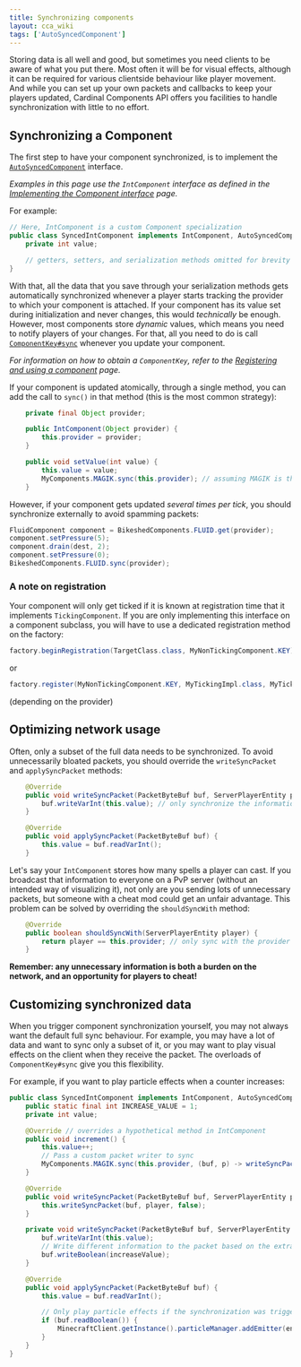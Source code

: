```yaml
---
title: Synchronizing components
layout: cca_wiki
tags: ['AutoSyncedComponent']
---
```


Storing data is all well and good, but sometimes you need clients to be aware of what you put there. Most often it will be for visual effects, although it can be required for various clientside behaviour like player movement. And while you can set up your own packets and callbacks to keep your players updated, Cardinal Components API offers you facilities to handle synchronization with little to no effort.

## Synchronizing a Component

The first step to have your component synchronized, is to implement the [`AutoSyncedComponent`](https://github.com/OnyxStudios/Cardinal-Components-API/blob/master/cardinal-components-base/src/main/java/dev/onyxstudios/cca/api/v3/component/sync/AutoSyncedComponent.java) interface.

*Examples in this page use the `IntComponent` interface as defined in the [Implementing the Component interface](implementing-component) page.*

For example:
```java
// Here, IntComponent is a custom Component specialization
public class SyncedIntComponent implements IntComponent, AutoSyncedComponent {
    private int value;

    // getters, setters, and serialization methods omitted for brevity
}
```
With that, all the data that you save through your serialization methods gets automatically synchronized whenever a player starts tracking the provider to which your component is attached. If your component has its value set during initialization and never changes, this would *technically* be enough. However, most components store *dynamic* values, which means you need to notify players of your changes. For that, all you need to do is call [`ComponentKey#sync`](https://github.com/OnyxStudios/Cardinal-Components-API/blob/master/cardinal-components-base/src/main/java/dev/onyxstudios/cca/api/v3/component/ComponentKey.java#L110) whenever you update your component.

*For information on how to obtain a `ComponentKey`, refer to the [Registering and using a component](registration) page.*

If your component is updated atomically, through a single method, you can add the call to `sync()` in that method (this is the most common strategy):
```java
    private final Object provider;

    public IntComponent(Object provider) {
        this.provider = provider;
    }

    public void setValue(int value) {
        this.value = value;
        MyComponents.MAGIK.sync(this.provider); // assuming MAGIK is the right key for this component
    }
```
However, if your component gets updated *several times per tick*, you should synchronize externally to avoid spamming packets:
```java
FluidComponent component = BikeshedComponents.FLUID.get(provider);
component.setPressure(5);
component.drain(dest, 2);
component.setPressure(0);
BikeshedComponents.FLUID.sync(provider);
```

### A note on registration

Your component will only get ticked if it is known at registration time that it implements `TickingComponent`. If you are only implementing this interface on a component subclass, you will have to use a dedicated registration method on the factory:
```java
factory.beginRegistration(TargetClass.class, MyNonTickingComponent.KEY).impl(MyTickingImpl.class).end(MyTickingImpl::new);
```
or
```java
factory.register(MyNonTickingComponent.KEY, MyTickingImpl.class, MyTickingImpl::new);
```
(depending on the provider)


## Optimizing network usage
Often, only a subset of the full data needs to be synchronized. To avoid unnecessarily bloated packets, you should override the `writeSyncPacket` and `applySyncPacket` methods:
```java
    @Override
    public void writeSyncPacket(PacketByteBuf buf, ServerPlayerEntity player) {
        buf.writeVarInt(this.value); // only synchronize the information you need!
    }

    @Override
    public void applySyncPacket(PacketByteBuf buf) {
        this.value = buf.readVarInt();
    }
```

Let's say your `IntComponent` stores how many spells a player can cast. If you broadcast that information to everyone on a PvP server (without an intended way of visualizing it), not only are you sending lots of unnecessary packets, but someone with a cheat mod could get an unfair advantage. This problem can be solved by overriding the `shouldSyncWith` method:
```java
    @Override
    public boolean shouldSyncWith(ServerPlayerEntity player) {
        return player == this.provider; // only sync with the provider itself
    }
```

**Remember: any unnecessary information is both a burden on the network, and an opportunity for players to cheat!**

## Customizing synchronized data

When you trigger component synchronization yourself, you may not always want the default full sync behaviour. For example, you may have a lot of data and want to sync only a subset of it, or you may want to play visual effects on the client when they receive the packet. The overloads of `ComponentKey#sync` give you this flexibility.

For example, if you want to play particle effects when a counter increases:
```java
public class SyncedIntComponent implements IntComponent, AutoSyncedComponent {
    public static final int INCREASE_VALUE = 1;
    private int value;

    @Override // overrides a hypothetical method in IntComponent
    public void increment() {
        this.value++;
        // Pass a custom packet writer to sync
        MyComponents.MAGIK.sync(this.provider, (buf, p) -> writeSyncPacket(buf, player, true));
    }

    @Override
    public void writeSyncPacket(PacketByteBuf buf, ServerPlayerEntity player) {
        this.writeSyncPacket(buf, player, false);
    }

    private void writeSyncPacket(PacketByteBuf buf, ServerPlayerEntity player, boolean increaseValue) {
        buf.writeVarInt(this.value);
        // Write different information to the packet based on the extra parameters
        buf.writeBoolean(increaseValue);
    }

    @Override
    public void applySyncPacket(PacketByteBuf buf) {
        this.value = buf.readVarInt();

        // Only play particle effects if the synchronization was triggered by increment()
        if (buf.readBoolean()) {
            MinecraftClient.getInstance().particleManager.addEmitter(entity, ParticleTypes.TOTEM_OF_UNDYING, 20);
        }
    }
}
```